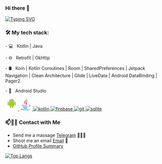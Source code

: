 ### Hi there 👋


[![Typing SVG](https://readme-typing-svg.demolab.com?font=Fira+Code&pause=1000&color=00F758&vCenter=true&random=false&width=435&lines=Hello%2C+I'm+Evgeny;I'm+an+android+developer)](https://git.io/typing-svg)


<h3>🛠 My tech stack:</h3>
<p>- 💻 &nbsp; Kotlin | Java</p>
<p>- 🌐 &nbsp; Retrofit | OkHttp</p>
<p>- 🛢 &nbsp; Koin | Kotlin Coroutines | Room | SharedPreferences | Jetpack Navigation | Clean Architecture | Glide | LiveData | Android DataBinding | Pager2</p>
<p>- 🔧 &nbsp; Android Studio</p>

<p> 
    <a href="https://developer.android.com" target="_blank" rel="noreferrer"> 
        <img src="https://raw.githubusercontent.com/devicons/devicon/master/icons/android/android-original-wordmark.svg" alt="android" width="40" height="40"/> 
    </a> 
    <a href="https://www.java.com" target="_blank" rel="noreferrer"> 
        <img src="https://raw.githubusercontent.com/devicons/devicon/master/icons/java/java-original.svg" alt="java" width="40" height="40"/> 
    </a> 
    <a href="https://kotlinlang.org" target="_blank" rel="noreferrer"> 
        <img src="https://www.vectorlogo.zone/logos/kotlinlang/kotlinlang-icon.svg" alt="kotlin" width="40" height="40"/> 
    </a> 
    <a href="https://developer.android.com/jetpack/androidx/releases/room" target="_blank" rel="noreferrer"> 
        <img src="https://www.svgrepo.com/show/5407/database.svg" alt="firebase" width="40" height="40"/> 
    </a> 
    <a href="https://git-scm.com/" target="_blank" rel="noreferrer"> 
        <img src="https://www.vectorlogo.zone/logos/git-scm/git-scm-icon.svg" alt="git" width="40" height="40"/> 
    </a> 
    <a href="https://www.sqlite.org/" target="_blank" rel="noreferrer"> 
        <img src="https://www.vectorlogo.zone/logos/sqlite/sqlite-icon.svg" alt="sqlite" width="40" height="40"/> 
    </a> 
</p>

### 📫🤝🏻 Contact with Me

 - Send me a massage [Telegram](https://t.me/zhekichan) 👨🏻‍💻
 - Shoot me an email [Email](mailto:evg.ermolov@yandex.ru) 💌
 - [GitHub Profile Summary](https://profile-summary-for-github.com/user/onlyArsh)

 [![Top Langs](https://github-readme-stats.vercel.app/api/top-langs/?username=zhek1chan&layout=compact)](https://github.com/anuraghazra/github-readme-stats)
